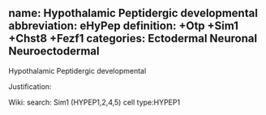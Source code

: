 name: Hypothalamic Peptidergic developmental
abbreviation: eHyPep
definition: +Otp +Sim1 +Chst8 +Fezf1
categories: Ectodermal Neuronal Neuroectodermal
---

Hypothalamic Peptidergic developmental

Justification:

Wiki:
search: Sim1 (HYPEP1,2,4,5)
cell type:HYPEP1